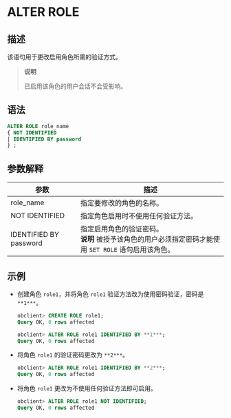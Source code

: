 # ALTER ROLE

## 描述

该语句用于更改启用角色所需的验证方式。

>**说明**
>
>已启用该角色的用户会话不会受影响。

## 语法

```sql
ALTER ROLE role_name
{ NOT IDENTIFIED
| IDENTIFIED BY password
} ;
```

## 参数解释

|           参数           |                                              描述                                              |
|------------------------|----------------------------------------------------------------------------------------------|
| role_name              | 指定要修改的角色的名称。                                                                                 |
| NOT IDENTIFIED         | 指定角色启用时不使用任何验证方法。                                                                            |
| IDENTIFIED BY password | 指定启用角色的验证密码。<br> **说明**  被授予该角色的用户必须指定密码才能使用 `SET ROLE` 语句启用该角色。 |

## 示例

* 创建角色 `role1`，并将角色 `role1` 验证方法改为使用密码验证，密码是 `**1***`。

  ```sql
  obclient> CREATE ROLE role1;
  Query OK, 0 rows affected
  
  obclient> ALTER ROLE role1 IDENTIFIED BY **1***;
  Query OK, 0 rows affected
  ```

* 将角色 `role1` 的验证密码更改为 `**2***`。

  ```sql
  obclient> ALTER ROLE role1 IDENTIFIED BY **2***;
  Query OK, 0 rows affected
  ```

* 将角色 `role1` 更改为不使用任何验证方法即可启用。

  ```sql
  obclient> ALTER ROLE role1 NOT IDENTIFIED;
  Query OK, 0 rows affected
  ```

